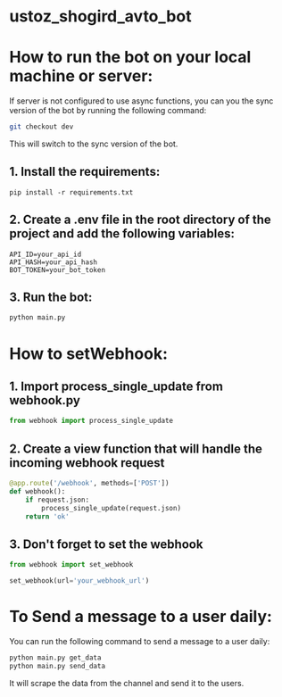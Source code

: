 # ustoz_shogird_avto_bot


# How to run the bot on your local machine or server:
If server is not configured to use async functions, you can you the sync version of the bot by running the following command:
```bash
git checkout dev
```
This will switch to the sync version of the bot.
## 1. Install the requirements:
```
pip install -r requirements.txt
```
## 2. Create a .env file in the root directory of the project and add the following variables:
```
API_ID=your_api_id
API_HASH=your_api_hash
BOT_TOKEN=your_bot_token
```
## 3. Run the bot:
```bash
python main.py
```

# How to setWebhook:

## 1. Import process_single_update from webhook.py
```python
from webhook import process_single_update
```

## 2. Create a view function that will handle the incoming webhook request
```python
@app.route('/webhook', methods=['POST'])
def webhook():
    if request.json:
        process_single_update(request.json)
    return 'ok'
```
## 3. Don't forget to set the webhook
```python
from webhook import set_webhook

set_webhook(url='your_webhook_url')
```

# To Send a message to a user daily:
You can run the following command to send a message to a user daily:
```bash
python main.py get_data
python main.py send_data
```
It will scrape the data from the channel and send it to the users.